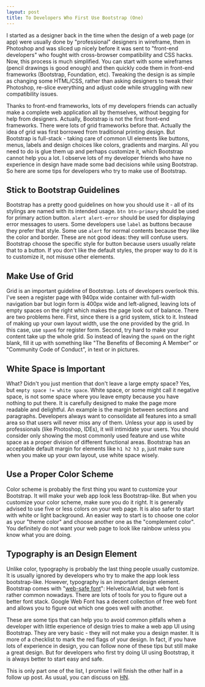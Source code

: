 ```yaml
---
layout: post
title: To Developers Who First Use Bootstrap (One)
---
```


I started as a designer back in the time when the design of a web page (or app) were usually done by "professional" designers in wireframe, then in Photoshop and was sliced up nicely before it was sent to "front-end developers" who fought with cross-browser compatibility and CSS hacks. Now, this process is much simplified. You can start with some wireframes (pencil drawings is good enough) and then quickly code them in front-end frameworks (Bootstrap, Foundation, etc). Tweaking the design is as simple as changing some HTML/CSS, rather than asking designers to tweak their Photoshop, re-slice everything and adjust code while struggling with new compatibility issues.

Thanks to front-end frameworks, lots of my developers friends can actually make a complete web application all by themselves, without begging for help from designers. Actually, Bootstrap is not the first front-end frameworks. There were lots of grid frameworks before that. Actually the idea of grid was first borrowed from traditional printing design. But Bootstrap is full-stack - taking care of common UI elements like buttons, menus, labels and design choices like colors, gradients and margins. All you need to do is glue them up and perhaps customize it, which Bootstrap cannot help you a lot. I observe lots of my developer friends who have no experience in design have made some bad decisions while using Bootstrap. So here are some tips for developers who try to make use of Bootstrap.

## Stick to Bootstrap Guidelines

Bootstrap has a pretty good guidelines on how you should use it - all of its stylings are named with its intended usage. `btn btn-primary` should be used for primary action button. `alert alert-error` should be used for displaying error messages to users. Some developers use `label` as buttons because they prefer that style. Some use `alert` for normal contents because they like the color and border. These are not good ideas: they will confuse users. Bootstrap choose the specific style for button because users usually relate that to a button. If you don't like the default styles, the proper way to do it is to customize it, not misuse other elements.

## Make Use of Grid

Grid is an important guideline of Bootstrap. Lots of developers overlook this. I've seen a register page with 940px wide container with full-width navigation bar but login form is 400px wide and left-aligned, leaving lots of empty spaces on the right which makes the page look out of balance. There are two problems here. First, since there is a grid system, stick to it. Instead of making up your own layout width, use the one provided by the grid. In this case, use `span6` for register form. Second, try hard to make your content take up the whole grid. So instead of leaving the `span6` on the right blank, fill it up with something like "The Benefits of Becoming A Member" or "Community Code of Conduct", in text or in pictures.

## White Space is Important

What? Didn't you just mention that don't leave a large empty space? Yes, but `empty space != white space`. White space, or some might call it negative space, is not some space where you leave empty because you have nothing to put there. It is carefully designed to make the page more readable and delightful. An example is the margin between sections and paragraphs. Developers always want to consolidate all features into a small area so that users will never miss any of them. Unless your app is used by professionals (like Photoshop, IDEs), it will intimidate your users. You should consider only showing the most commonly used feature and use white space as a proper division of different functional areas. Bootstrap has an acceptable default margin for elements like `h1 h2 h3 p`, just make sure when you make up your own layout, use white space wisely.

## Use a Proper Color Scheme

Color scheme is probably the first thing you want to customize your Bootstrap. It will make your web app look less Bootstrap-like. But when you customize your color scheme, make sure you do it right. It is generally advised to use five or less colors on your web page. It is also safer to start with white or light background. An easier way to start is to choose one color as your "theme color" and choose another one as the "complement color". You definitely do not want your web page to look like rainbow unless you know what you are doing.

## Typography is an Design Element

Unlike color, typography is probably the last thing people usually customize. It is usually ignored by developers who try to make the app look less bootstrap-like. However, typography is an important design element. Bootstrap comes with "[web-safe font](http://en.wikipedia.org/wiki/Web_typography#Web-safe_fonts)": Helvetica/Arial, but web font is rather common nowadays. There are lots of tools for you to figure out a better font stack. Google Web Font has a decent collection of free web font and allows you to figure out which one goes well with another.

These are some tips that can help you to avoid common pitfalls when a developer with little experience of design tries to make a web app UI using Bootstrap. They are very basic - they will not make you a design master. It is more of a checklist to mark the red flags of your design. In fact, if you have lots of experience in design, you can follow none of these tips but still make a great design. But for developers who first try doing UI using Bootstrap, it is always better to start easy and safe.

This is only part one of the list, I promise I will finish the other half in a follow up post. As usual, you can discuss on [HN](https://news.ycombinator.com/item?id=5546861).